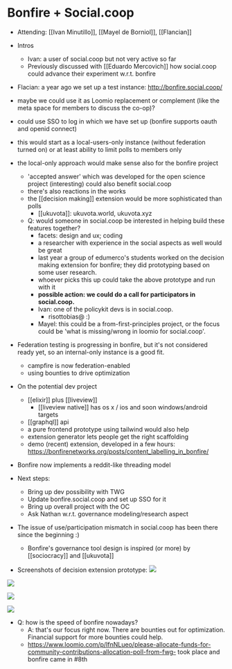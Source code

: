 # Bonfire + Social.coop
- Attending: [[Ivan Minutillo]], [[Mayel de Borniol]], [[Flancian]]
- Intros
    - Ivan: a user of social.coop but not very active so far
    - Previously discussed with [[Eduardo Mercovich]] how social.coop could advance their experiment w.r.t. bonfire
- Flacian: a year ago we set up a test instance: http://bonfire.social.coop/ 
- maybe we could use it as Loomio replacement or complement (like the meta space for members to discuss the co-op)?
- could use SSO to log in which we have set up (bonfire supports oauth and openid connect)
- this would start as a local-users-only instance (without federation turned on) or at least ability to limit polls to members only
- the local-only approach would make sense also for the bonfire project
    - 'accepted answer' which was developed for the open science project (interesting) could also benefit social.coop
    - there's also reactions in the works
    - the [[decision making]] extension would be more sophisticated than polls
        - [[ukuvota]]: ukuvota.world, ukuvota.xyz
    - Q: would someone in social.coop be interested in helping build these features together?
        - facets: design and ux; coding
        - a researcher with experience in the social aspects as well would be great
        - last year a group of edumerco's students worked on the decision making extension for bonfire; they did prototyping based on some user research.
        - whoever picks this up could take the above prototype and run with it
        - **possible action: we could do a call for participators in social.coop.**
        - Ivan: one of the policykit devs is in social.coop.
            - risottobias@ :)
        - Mayel: this could be a from-first-principles project, or the focus could be 'what is missing/wrong in loomio for social.coop'.
- Federation testing is progressing in bonfire, but it's not considered ready yet, so an internal-only instance is a good fit.
    - campfire is now federation-enabled
    - using bounties to drive optimization
- On the potential dev project
    - [[elixir]] plus [[liveview]]
        - [[liveview native]] has os x / ios and soon windows/android targets
    - [[graphql]] api
    - a pure frontend prototype using tailwind would also help
    - extension generator lets people get the right scaffolding
    - demo (recent) extension, developed in a few hours: https://bonfirenetworks.org/posts/content_labelling_in_bonfire/
- Bonfire now implements a reddit-like threading model
- Next steps:
    - Bring up dev possibility with TWG
    - Update bonfire.social.coop and set up SSO for it
    - Bring up overall project with the OC
    - Ask Nathan w.r.t. governance modeling/research aspect
- The issue of use/participation mismatch in social.coop has been there since the beginning :)  
    - Bonfire's governance tool design is inspired (or more) by [[sociocracy]] and [[ukuvota]]

- Screenshots of decision extension prototype:
![](https://doc.anagora.org/uploads/upload_a4de741632f49cdc8237590f7d553d62.png)

![](https://doc.anagora.org/uploads/upload_24fc31e8fb83218b9345148df3163c7f.png)

![](https://doc.anagora.org/uploads/upload_4f4a14ccf46184ee4d1ffddc4fde5e28.png)

![](https://doc.anagora.org/uploads/upload_d41bf717838a4d5a55fd154bb9cd1e74.png)
- Q: how is the speed of bonfire nowadays?
    - A: that's our focus right now. There are bounties out for optimization. Financial support for more bounties could help.
    - https://www.loomio.com/p/IfnNLueo/please-allocate-funds-for-community-contributions-allocation-poll-from-fwg- took place and bonfire came in #8th